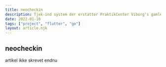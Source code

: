 ```yaml
---
title: neocheckin
description: Tjek-ind system der erstatter PraktikCenter Viborg's gamle tjek-ind system. Artikel ikke skrevet endnu.
date: 2022-01-10
tags: ["project", "flutter", "go"]
layout: article.njk
---
```


## neocheckin

artikel ikke skrevet endnu
